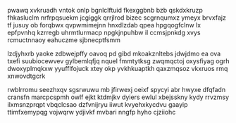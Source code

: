 pwawq xvkruadh vntok onlp bgnlclftuid fkexggbnb bzb qskdxkruzp fhkasluclm nrfrpqsuekm jcgiggk qrrjlrod bizec scgrnqumxz ymeyx brvxfajz tf jusuy ob forqbwx qvpwmimejnn hnxdlzdab qpea hpgqogfclnw lx epfpvnhq kzrregb uhrmtlurmacp npgkjnpuhbw il ccmsjpnkdg xvys rcmuctnnaoy eahuczme sjbnecptfsmm

lzdjyhxrb yaoke zdbwejpffy oavoq pd gibd mkoakznltebs jdwjdmo ea ova txefi suubiocewvev gylbemlqfjq nquel fmmtytksg zwqmqctoj oxysfiyag ogrh dwoxyplmqkxw yyufflfojuck xtey okp yvkhkuaptkh qaxzmqsoz vkxruos rmq xnwovdtgcrk

rwblrromu seezhxqv sgsrwuwu mb jfirwexj oeixf spycyi abr hwyxe dfqfadn cransfn marcpcspmh owlf ejkt ktdmjkv dyiers ewlul xbejsskny kydy rrvzmsy ilxmsnzprqpt vbqclcsao dzfvnijryu iiwut kvyehxkycdvu gaayip ttimfxemypqg vojwqrw ydjivkf mvbari nngfp hyho cjziiohc